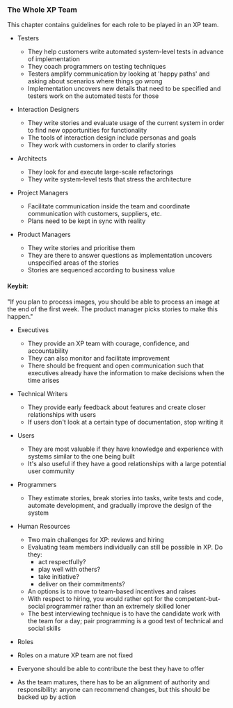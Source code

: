### The Whole XP Team

This chapter contains guidelines for each role to be played in an XP team.

* Testers
  * They help customers write automated system-level tests in advance of implementation
  * They coach programmers on testing techniques
  * Testers amplify communication by looking at 'happy paths' and asking about scenarios where things go wrong
  * Implementation uncovers new details that need to be specified and testers work on the automated tests for those

* Interaction Designers
  * They write stories and evaluate usage of the current system in order to find new opportunities for functionality
  * The tools of interaction design include personas and goals
  * They work with customers in order to clarify stories

* Architects
  * They look for and execute large-scale refactorings
  * They write system-level tests that stress the architecture

* Project Managers
  * Facilitate communication inside the team and coordinate communication with customers, suppliers, etc.
  * Plans need to be kept in sync with reality

* Product Managers
  * They write stories and prioritise them
  * They are there to answer questions as implementation uncovers unspecified areas of the stories
  * Stories are sequenced according to business value

#### Keybit:
"If you plan to process images, you should be able to process an image at the end of the first week. The product manager picks stories to make this happen."

* Executives
  * They provide an XP team with courage, confidence, and accountability
  * They can also monitor and facilitate improvement
  * There should be frequent and open communication such that executives already have the information to make decisions when the time arises

* Technical Writers
  * They provide early feedback about features and create closer relationships with users
  * If users don't look at a certain type of documentation, stop writing it

* Users
  * They are most valuable if they have knowledge and experience with systems similar to the one being built
  * It's also useful if they have a good relationships with a large potential user community

* Programmers
  * They estimate stories, break stories into tasks, write tests and code, automate development, and gradually improve the design of the system

* Human Resources
  * Two main challenges for XP: reviews and hiring
  * Evaluating team members individually can still be possible in XP. Do they:
    * act respectfully?
    * play well with others?
    * take initiative?
    * deliver on their commitments?
  * An options is to move to team-based incentives and raises
  * With respect to hiring, you would rather opt for the competent-but-social programmer rather than an extremely skilled loner
  * The best interviewing technique is to have the candidate work with the team for a day; pair programming is a good test of technical and social skills

 * Roles
  * Roles on a mature XP team are not fixed
  * Everyone should be able to contribute the best they have to offer
  * As the team matures, there has to be an alignment of authority and responsibility: anyone can recommend changes, but this should be backed up by action
